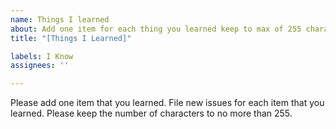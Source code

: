 ```yaml
---
name: Things I learned
about: Add one item for each thing you learned keep to max of 255 characters
title: "[Things I Learned]"

labels: I Know
assignees: ''

---
```


Please add one item that you learned.  File new issues for each item that you learned.  Please keep the number of characters to no more than 255.
